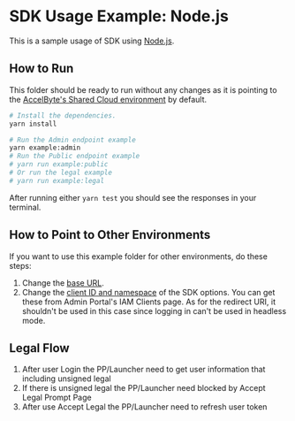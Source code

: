 # SDK Usage Example: Node.js

This is a sample usage of SDK using [Node.js](https://nodejs.org).

## How to Run

This folder should be ready to run without any changes as it is pointing to the [AccelByte's Shared Cloud environment](https://prod.gamingservices.accelbyte.io) by default.

```sh
# Install the dependencies.
yarn install

# Run the Admin endpoint example
yarn example:admin
# Run the Public endpoint example
# yarn run example:public
# Or run the legal example
# yarn run example:legal
```

After running either `yarn test` you should see the responses in your terminal.

## How to Point to Other Environments

If you want to use this example folder for other environments, do these steps:

1. Change the [base URL](https://github.com/AccelByte/accelbyte-typescript-sdk/blob/main/examples/sdk-node-example/.env.example#L5).
2. Change the [client ID and namespace](https://github.com/AccelByte/accelbyte-typescript-sdk/blob/main/examples/sdk-node-example/.env.example#L2) of the SDK options. You can get these from Admin Portal's IAM Clients page. As for the redirect URI, it shouldn't be used in this case since logging in can't be used in headless mode.

## Legal Flow

1. After user Login the PP/Launcher need to get user information that including unsigned legal
2. If there is unsigned legal the PP/Launcher need blocked by Accept Legal Prompt Page
3. After use Accept Legal the PP/Launcher need to refresh user token